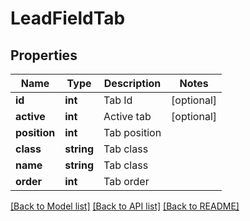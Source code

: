 # LeadFieldTab

## Properties
Name | Type | Description | Notes
------------ | ------------- | ------------- | -------------
**id** | **int** | Tab Id | [optional] 
**active** | **int** | Active tab | [optional] 
**position** | **int** | Tab position | 
**class** | **string** | Tab class | 
**name** | **string** | Tab class | 
**order** | **int** | Tab order | 

[[Back to Model list]](../../README.md#documentation-for-models) [[Back to API list]](../../README.md#documentation-for-api-endpoints) [[Back to README]](../../README.md)

